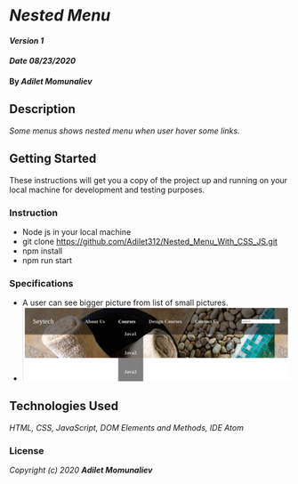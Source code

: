 # _Nested Menu_

#### _Version 1_
#### _Date 08/23/2020_
#### By _**Adilet Momunaliev**_

## Description

_Some menus shows nested menu when user hover some links._

## Getting Started

These instructions will get you a copy of the project up and running on your local machine for development and testing purposes.

### Instruction

* Node js in your local machine
* git clone https://github.com/Adilet312/Nested_Menu_With_CSS_JS.git
* npm install
* npm run start
### Specifications
* A user can see bigger picture from list of small pictures.
* ![min-width:620px](nestedMenu.png)
## Technologies Used

_HTML, CSS, JavaScript, DOM Elements and Methods, IDE Atom_

### License

*_Copyright (c) 2020 **Adilet Momunaliev**_*
